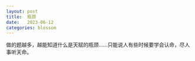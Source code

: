 ```yaml
---
layout: post
title:  瓶颈
date:   2023-06-12
categories: blossom
---
```


做的题越多，越能知道什么是天赋的瓶颈……只能说人有些时候要学会认命，尽人事听天命。